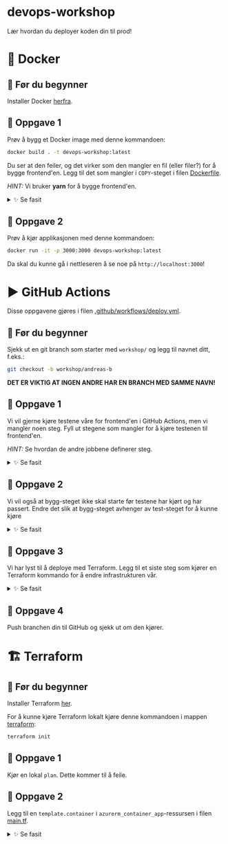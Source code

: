 # devops-workshop

Lær hvordan du deployer koden din til prod!

# 🐳 Docker

## 📖 Før du begynner

Installer Docker [herfra](https://docs.docker.com/engine/install).

## 🔨 Oppgave 1

Prøv å bygg et Docker image med denne kommandoen:

```bash
docker build . -t devops-workshop:latest
```

Du ser at den feiler, og det virker som den mangler en fil (eller filer?) for å bygge frontend'en.
Legg til det som mangler i `COPY`-steget i filen [Dockerfile](frontend/Dockerfile).

*HINT:* Vi bruker **yarn** for å bygge frontend'en.

<details>
  <summary>✨ Se fasit</summary>

```dockerfile
FROM alpine:latest

WORKDIR /app

RUN apk update && \
    apk add yarn

# Legg til `yarn.lock`:
COPY package.json index.html yarn.lock ./

RUN yarn install

ENTRYPOINT ["yarn", "serve"]
```

</details>

## 🔨 Oppgave 2

Prøv å kjør applikasjonen med denne kommandoen:

```bash
docker run -it -p 3000:3000 devops-workshop:latest
```

Da skal du kunne gå i nettleseren å se noe på `http://localhost:3000`!


# ▶️ GitHub Actions

Disse oppgavene gjøres i filen [.github/workflows/deploy.yml](.github/workflows/deploy.yml).

## 📖 Før du begynner

Sjekk ut en git branch som starter med `workshop/` og legg til navnet ditt, f.eks.:

```bash
git checkout -b workshop/andreas-b
```

**DET ER VIKTIG AT INGEN ANDRE HAR EN BRANCH MED SAMME NAVN!**

## 🔨 Oppgave 1

Vi vil gjerne kjøre testene våre for frontend'en i GitHub Actions,
men vi mangler noen steg. Fyll ut stegene som mangler for å kjøre testenen til frontend'en.

*HINT:* Se hvordan de andre jobbene definerer steg.

<details>
  <summary>✨ Se fasit</summary>

```yaml
run_tests:
  name: 'Run frontend tests'
  runs-on: ubuntu-latest
  defaults:
    run:
      working-directory: './frontend'
  steps:
    - name: Checkout repository
      uses: actions/checkout@v4

    - name: Install dependencies
      run: yarn install

    - name: Run tests
      run: yarn test
```

</details>

## 🔨 Oppgave 2

Vi vil også at bygg-steget ikke skal starte før testene har kjørt og har passert.
Endre det slik at bygg-steget avhenger av test-steget for å kunne kjøre
<details>
  <summary>✨ Se fasit</summary>

```yaml
build:
  name: 'Build Docker image and push to registry'
  depends-on: [set_name, run_tests]
  runs-on: ubuntu-latest
  steps:
    - name: Checkout repository
      uses: actions/checkout@v4

    - name: Set up Docker Buildx
      uses: docker/setup-buildx-action@v3

    - name: Build and push image to registry
      uses: docker/build-push-action@v5
      with:
        push: 'true'
        tags: '${{ env.MY_NAME }}-latest'
        file: './frontend/Dockerfile'
```

</details>

## 🔨 Oppgave 3

Vi har lyst til å deploye med Terraform.
Legg til et siste steg som kjører en Terraform kommando for å endre infrastrukturen vår.

<details>
  <summary>✨ Se fasit</summary>

```yaml
deploy:
  name: 'Deploy using Terraform'
  runs-on: ubuntu-latest
  depends-on: [build]
  env:
    TF_VAR_revision_suffix: ${{ github.sha }}
    TF_VAR_my_name: ${{ env.MY_NAME }}
    ARM_CLIENT_ID: ${{ vars.ARM_CLIENT_ID }}
    ARM_CLIENT_SECRET: ${{ secrets.ARM_CLIENT_SECRET }}
    ARM_SUBSCRIPTION_ID: ${{ vars.ARM_SUBSCRIPTION_ID }}
    ARM_SUBSCRIPTION_ID: ${{ vars.ARM_SUBSCRIPTION_ID }}
  defaults:
    run:
      working-directory: './terraform'
  steps:
    - name: Checkout repository
      uses: actions/checkout@v4

    - name: Setup Terraform
      uses: hashicorp/setup-terraform@v3

    - name: Init Terraform
      run: terraform init

    - name: Set Terraform workspace
      run: teraform workspace new $MY_NAME || terraform workspace select $MY_NAME

    - name: Run Terraform apply
      run: terraform apply -auto-approve
```

</details>

## 🔨 Oppgave 4

Push branchen din til GitHub og sjekk ut om den kjører.


# 🏗️ Terraform

## 📖 Før du begynner

Installer Terraform [her](https://developer.hashicorp.com/terraform/install).

For å kunne kjøre Terraform lokalt kjøre denne kommandoen i mappen [terraform](terraform):

```bash
terraform init
```

## 🔨 Oppgave 1

Kjør en lokal `plan`. Dette kommer til å feile.

## 🔨 Oppgave 2

Legg til en `template.container` i `azurerm_container_app`-ressursen i filen [main.tf](terraform/main.tf).

<details>
  <summary>✨ Se fasit</summary>

```hcl
resource "azurerm_container_app" "devops" {
  name                         = "${var.my_name}-app"
  container_app_environment_id = azurerm_container_app_environment.backend_env.id
  resource_group_name          = azurerm_resource_group.devops
  revision_mode                = "Single"

  template {
    container {
      name   = "devops-workshop"
      image  = "ghcr.io/computas/devops-workshop/${var.my_name}:latest"
      cpu    = "0.25"
      memory = "0.5Gi"
    }

    min_replicas    = 1
    max_replicas    = 1
    revision_suffix = substr(var.revision_suffix, 0, 10)
  }

  ingress {
    target_port      = "3000"
    external_enabled = true

    traffic_weight {
      percentage      = 100
      latest_revision = true
    }
  }
}
```

</details>
